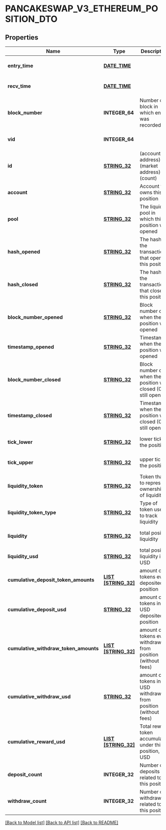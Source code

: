 # PANCAKESWAP_V3_ETHEREUM_POSITION_DTO

## Properties
Name | Type | Description | Notes
------------ | ------------- | ------------- | -------------
**entry_time** | [**DATE_TIME**](DATE_TIME.md) |  | [optional] [default to null]
**recv_time** | [**DATE_TIME**](DATE_TIME.md) |  | [optional] [default to null]
**block_number** | **INTEGER_64** | Number of block in which entity was recorded. | [optional] [default to null]
**vid** | **INTEGER_64** |  | [optional] [default to null]
**id** | [**STRING_32**](STRING_32.md) | (account address)-(market address)-(count) | [optional] [default to null]
**account** | [**STRING_32**](STRING_32.md) | Account that owns this position | [optional] [default to null]
**pool** | [**STRING_32**](STRING_32.md) | The liquidity pool in which this position was opened | [optional] [default to null]
**hash_opened** | [**STRING_32**](STRING_32.md) | The hash of the transaction that opened this position | [optional] [default to null]
**hash_closed** | [**STRING_32**](STRING_32.md) | The hash of the transaction that closed this position | [optional] [default to null]
**block_number_opened** | [**STRING_32**](STRING_32.md) | Block number of when the position was opened | [optional] [default to null]
**timestamp_opened** | [**STRING_32**](STRING_32.md) | Timestamp when the position was opened | [optional] [default to null]
**block_number_closed** | [**STRING_32**](STRING_32.md) | Block number of when the position was closed (0 if still open) | [optional] [default to null]
**timestamp_closed** | [**STRING_32**](STRING_32.md) | Timestamp when the position was closed (0 if still open) | [optional] [default to null]
**tick_lower** | [**STRING_32**](STRING_32.md) | lower tick of the position | [optional] [default to null]
**tick_upper** | [**STRING_32**](STRING_32.md) | upper tick of the position | [optional] [default to null]
**liquidity_token** | [**STRING_32**](STRING_32.md) | Token that is to represent ownership of liquidity | [optional] [default to null]
**liquidity_token_type** | [**STRING_32**](STRING_32.md) | Type of token used to track liquidity | [optional] [default to null]
**liquidity** | [**STRING_32**](STRING_32.md) | total position liquidity | [optional] [default to null]
**liquidity_usd** | [**STRING_32**](STRING_32.md) | total position liquidity in USD | [optional] [default to null]
**cumulative_deposit_token_amounts** | [**LIST [STRING_32]**](STRING_32.md) | amount of tokens ever deposited to position | [optional] [default to null]
**cumulative_deposit_usd** | [**STRING_32**](STRING_32.md) | amount of tokens in USD deposited to position | [optional] [default to null]
**cumulative_withdraw_token_amounts** | [**LIST [STRING_32]**](STRING_32.md) | amount of tokens ever withdrawn from position (without fees) | [optional] [default to null]
**cumulative_withdraw_usd** | [**STRING_32**](STRING_32.md) | amount of tokens in USD withdrawn from position (without fees) | [optional] [default to null]
**cumulative_reward_usd** | [**LIST [STRING_32]**](STRING_32.md) | Total reward token accumulated under this position, in USD | [optional] [default to null]
**deposit_count** | **INTEGER_32** | Number of deposits related to this position | [optional] [default to null]
**withdraw_count** | **INTEGER_32** | Number of withdrawals related to this position | [optional] [default to null]

[[Back to Model list]](../README.md#documentation-for-models) [[Back to API list]](../README.md#documentation-for-api-endpoints) [[Back to README]](../README.md)


